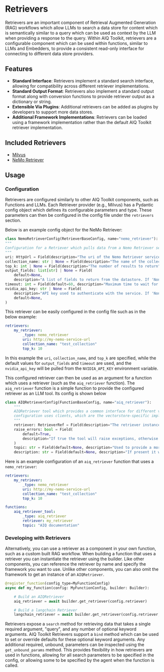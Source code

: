 <!--
SPDX-FileCopyrightText: Copyright (c) 2025, NVIDIA CORPORATION & AFFILIATES. All rights reserved.
SPDX-License-Identifier: Apache-2.0

Licensed under the Apache License, Version 2.0 (the "License");
you may not use this file except in compliance with the License.
You may obtain a copy of the License at

http://www.apache.org/licenses/LICENSE-2.0

Unless required by applicable law or agreed to in writing, software
distributed under the License is distributed on an "AS IS" BASIS,
WITHOUT WARRANTIES OR CONDITIONS OF ANY KIND, either express or implied.
See the License for the specific language governing permissions and
limitations under the License.
-->

# Retrievers

Retrievers are an important component of Retrieval Augmented Generation (RAG) workflows which allow LLMs to search a data store for content which is semantically similar to a query which can be used as context by the LLM when providing a response to the query. Within AIQ Toolkit, retrievers are a configurable component which can be used within functions, similar to LLMs and Embedders, to provide a consistent read-only interface for connecting to different data store providers.

## Features
 - **Standard Interface**: Retrievers implement a standard search interface, allowing for compatibility across different retriever implementations.
 - **Standard Output Format**: Retrievers also implement a standard output format along with conversion functions to provide retriever output as a dictionary or string.
 - **Extensible Via Plugins**: Additional retrievers can be added as plugins by developers to support more data stores.
 - **Additional Framework Implementations**: Retrievers can be loaded using a framework implementation rather than the default AIQ Toolkit retriever implementation.

## Included Retrievers
 - [Milvus](https://milvus.io/docs)
 - [NeMo Retriever](https://docs.nvidia.com/nemo/retriever/index.html)

## Usage
### Configuration
Retrievers are configured similarly to other AIQ Toolkit components, such as Functions and LLMs. Each Retriever provider (e.g., Milvus) has a Pydantic config object which defines its configurable parameters and type. These parameters can then be configured in the config file under the `retrievers` section.

Below is an example config object for the NeMo Retriever:
```python
class NemoRetrieverConfig(RetrieverBaseConfig, name="nemo_retriever"):
"""
Configuration for a Retriever which pulls data from a Nemo Retriever service.
"""
uri: HttpUrl = Field(description="The uri of the Nemo Retriever service.")
collection_name: str | None = Field(description="The name of the collection to search", default=None)
top_k: int | None = Field(description="The number of results to return", gt=0, le=50, default=None)
output_fields: list[str] | None = Field(
    default=None,
    description="A list of fields to return from the datastore. If 'None', all fields but the vector are returned.")
timeout: int = Field(default=60, description="Maximum time to wait for results to be returned from the service.")
nvidia_api_key: str | None = Field(
    description="API key used to authenticate with the service. If 'None', will use ENV Variable 'NVIDIA_API_KEY'",
    default=None,
)
```
This retriever can be easily configured in the config file such as in the below example:
```yaml
retrievers:
    my_retriever:
        _type: nemo_retriever
        uri: http://my-nemo-service-url
        collection_name: "test_collection"
        top_k: 10
```
In this example the `uri`, `collection_name`, and `top_k` are specified, while the default values for `output_fields` and `timeout` are used, and the `nvidia_api_key` will be pulled from the `NVIDIA_API_KEY` environment variable.

This configured retriever can then be used as an argument for a function which uses a retriever (such as the `aiq_retriever` function). The `aiq_retriever` function is a simple function to provide the configured retriever as an LLM tool. Its config is shown below

```python
class AIQRetrieverConfig(FunctionBaseConfig, name="aiq_retriever"):
    """
    AIQRetriever tool which provides a common interface for different vectorstores. Its
    configuration uses clients, which are the vectorstore-specific implementaiton of the retriever interface.
    """
    retriever: RetrieverRef = Field(description="The retriever instance name from the workflow configuration object.")
    raise_errors: bool = Field(
        default=True,
        description="If true the tool will raise exceptions, otherwise it will log them as warnings and return []",
    )
    topic: str = Field(default=None, description="Used to provide a more detailed tool description to the agent")
    description: str = Field(default=None, description="If present it will be used as the tool description")
```

Here is an example configuration of an `aiq_retriever` function that uses a `nemo_retriever`:
```yaml
retrievers:
    my_retriever:
        _type: nemo_retriever
        uri: http://my-nemo-service-url
        collection_name: "test_collection"
        top_k: 10

functions:
    aiq_retriever_tool:
        _type: aiq_retriever
        retriever: my_retriever
        topic: "AIQ documentation"
```

### Developing with Retrievers
Alternatively, you can use a retriever as a component in your own function, such as a custom built RAG workflow. When building a function that uses a retriever you can instantiate the retriever using the builder. Like other components, you can reference the retriever by name and specify the framework you want to use. Unlike other components, you can also omit the framework to get an instance of an `AIQRetriever`.

```python
@register_function(config_type=MyFunctionConfig)
async def my_function(config: MyFunctionConfig, builder: Builder):

    # Build an AIQRetriever
    aiq_retriever = await builder.get_retriever(config.retriever)

    # Build a langchain Retriever
    langchain_retriever = await builder.get_retriever(config.retriever, wrapper_type=LLMFrameworkEnum.LANGCHAIN)
```

Retrievers expose a `search` method for retrieving data that takes a single required argument, "query", and any number of optional keyword arguments. AIQ Toolkit Retrievers support a `bind` method which can be used to set or override defaults for these optional keyword arguments. Any additional required, unbound, parameters can be inspected using the `get_unbound_params` method. This provides flexibility in how retrievers are used in functions, allowing for all search parameters to be specified in the config, or allowing some to be specified by the agent when the function is called.
